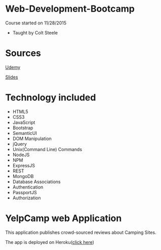 # Web-Development-Bootcamp

Course started on 11/28/2015
- Taught by Colt Steele

# Sources

[Udemy](https://www.udemy.com/the-web-developer-bootcamp)


[Slides](https://webdev.slides.com/coltsteele)

# Technology included 
* HTML5
* CSS3
* JavaScript
* Bootstrap
* SemanticUI
* DOM Manipulation
* jQuery
* Unix(Command Line) Commands
* NodeJS
* NPM
* ExpressJS
* REST
* MongoDB
* Database Associations
* Authentication
* PassportJS
* Authorization

# YelpCamp web Application

This application publishes crowd-sourced reviews about Camping Sites.

The app is deployed on Heroku([click here](https://fast-garden-65851.herokuapp.com))
